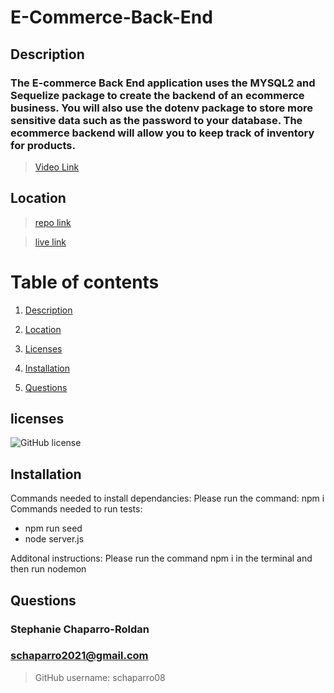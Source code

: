 # E-Commerce-Back-End

## Description

### The E-commerce Back End application uses the MYSQL2 and Sequelize package to create the backend of an ecommerce business. You will also use the dotenv package to store more sensitive data such as the password to your database. The ecommerce backend will allow you to keep track of inventory for products.

> [Video Link]()

## Location

> [repo link](https://github.com/schaparro08/E-Commerce-Back-End)

> [live link](n/a) 

# Table of contents 

1. [Description](#description)

2. [Location](#location)

3. [Licenses](#licenses)

4. [Installation](#installation)

5. [Questions](#questions)

## licenses 

![GitHub license](https://img.shields.io/badge/license-MIT-blue.svg)

## Installation
Commands needed to install dependancies: 
Please run the command: npm i
Commands needed to run tests:
- npm run seed
- node server.js

Additonal instructions:
Please run the command npm i in the terminal and then run nodemon
## Questions
 ### Stephanie Chaparro-Roldan
### schaparro2021@gmail.com

>GitHub username: schaparro08